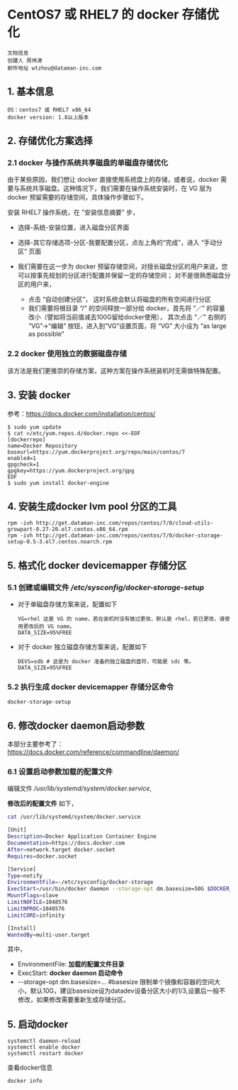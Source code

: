 # CentOS7 或 RHEL7 的 docker 存储优化

```
文档信息
创建人 周伟涛
邮件地址 wtzhou@dataman-inc.com
```

## 1. 基本信息

```
OS：centos7 或 RHEL7 x86_64
docker version: 1.8以上版本
```

## 2. 存储优化方案选择

### 2.1 docker 与操作系统共享磁盘的单磁盘存储优化

由于某些原因，我们想让 docker 直接使用系统盘上的存储，或者说，docker 需要与系统共享磁盘。这种情况下，我们需要在操作系统安装时，在 VG 层为 docker 预留需要的存储空间，具体操作步骤如下。

安装 RHEL7 操作系统，在 "安装信息摘要" 步，

- 选择-系统-安装位置，进入磁盘分区界面
- 选择-其它存储选项-分区-我要配置分区，点左上角的“完成”，进入 “手动分区” 页面
- 我们需要在这一步为 docker 预留存储空间，对擅长磁盘分区的用户来说，您可以按事先规划的分区进行配置并保留一定的存储空间； 对不是很熟悉磁盘分区的用户来，

  - 点击 “自动创建分区”， 这时系统会默认将磁盘的所有空间进行分区
  - 我们需要将根目录 “/” 的空间释放一部分给 docker，首先将 “／” 的容量改小（譬如将当前值减去100G留给docker使用）， 其次点击 “／” 右侧的 “VG”->“编辑” 按钮，进入到“VG”设置页面，将 “VG” 大小设为 “as large as possible”

### 2.2 docker 使用独立的数据磁盘存储

该方法是我们更推崇的存储方案，这种方案在操作系统装机时无需做特殊配置。

## 3. 安装 docker
参考：https://docs.docker.com/installation/centos/

```
$ sudo yum update
$ cat >/etc/yum.repos.d/docker.repo <<-EOF
[dockerrepo]
name=Docker Repository
baseurl=https://yum.dockerproject.org/repo/main/centos/7
enabled=1
gpgcheck=1
gpgkey=https://yum.dockerproject.org/gpg
EOF
$ sudo yum install docker-engine
```

## 4. 安装生成docker lvm pool 分区的工具

```
rpm -ivh http://get.dataman-inc.com/repos/centos/7/0/cloud-utils-growpart-0.27-20.el7.centos.x86_64.rpm
rpm -ivh http://get.dataman-inc.com/repos/centos/7/0/docker-storage-setup-0.5-3.el7.centos.noarch.rpm
```

## 5. 格式化 docker devicemapper 存储分区

### 5.1 创建或编辑文件 */etc/sysconfig/docker-storage-setup*

- 对于单磁盘存储方案来说，配置如下

   ```
   VG=rhel 这是 VG 的 name，若在装机时没有做过更改，默认是 rhel，若已更改，请使用更改后的 VG name。
   DATA_SIZE=95%FREE
   ```

- 对于 docker 独立磁盘存储方案来说，配置如下

   ```
   DEVS=sdb # 这是为 docker 准备的独立磁盘的盘符，可能是 sdc 等。
   DATA_SIZE=95%FREE
   ```

### 5.2 执行生成 docker devicemapper 存储分区命令

```
docker-storage-setup
```

## 6. 修改docker daemon启动参数

本部分主要参考了：https://docs.docker.com/reference/commandline/daemon/

### 6.1 设置启动参数加载的配置文件

编辑文件 */usr/lib/systemd/system/docker.service*,

 **修改后的配置文件** 如下，

```bash
cat /usr/lib/systemd/system/docker.service

[Unit]
Description=Docker Application Container Engine
Documentation=https://docs.docker.com
After=network.target docker.socket
Requires=docker.socket

[Service]
Type=notify
EnvironmentFile=-/etc/sysconfig/docker-storage
ExecStart=/usr/bin/docker daemon --storage-opt dm.basesize=50G $DOCKER_OPTS $DOCKER_STORAGE_OPTIONS -H fd://
MountFlags=slave
LimitNOFILE=1048576
LimitNPROC=1048576
LimitCORE=infinity

[Install]
WantedBy=multi-user.target
```

其中，

- EnvironmentFile:  **加载的配置文件目录**
- ExecStart:  **docker daemon 启动命令**
- --storage-opt dm.basesize=... #basesize 限制单个镜像和容器的空间大小，默认10G，建议basesize设为datadev设备分区大小的1/3,设置后一般不修改，如果修改需要重新生成存储分区。


## 5. 启动docker

```
systemctl daemon-reload
systemctl enable docker
systemctl restart docker
```

查看docker信息

```
docker info
```
